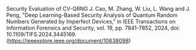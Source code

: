 Security Evaluation of CV-QRNG
J. Cao, M. Zhang, W. Liu, L. Wang and J. Peng, "Deep Learning-Based Security Analysis of Quantum Random Numbers Generated by Imperfect Devices," in IEEE Transactions on Information Forensics and Security, vol. 19, pp. 7841-7852, 2024, doi: 10.1109/TIFS.2024.3445169.
(https://ieeexplore.ieee.org/document/10638098)
